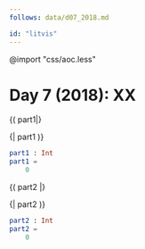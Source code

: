 ```yaml
---
follows: data/d07_2018.md

id: "litvis"
---
```


@import "css/aoc.less"

# Day 7 (2018): XX

{( part1|}

{| part1 )}

```elm {l r}
part1 : Int
part1 =
    0
```

{( part2 |}

{| part2 )}

```elm {l r}
part2 : Int
part2 =
    0
```
